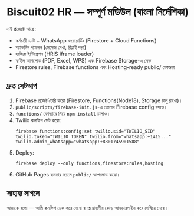 # Biscuit02 HR — সম্পূর্ণ মডিউল (বাংলা নির্দেশিকা)

এই প্রজেক্টে আছে:
- কর্মচারী চ্যাট + WhatsApp ফরোয়ার্ডিং (Firestore + Cloud Functions)
- অ্যাডমিন প্যানেল (মেসেজ দেখা, রিপ্লাই করা)
- হাজিরা ইন্টিগ্রেশন (HRIS iframe loader)
- ফাইল আপলোড (PDF, Excel, WPS) এবং Firebase Storage-এ সেভ
- Firestore rules, Firebase functions এবং Hosting-ready public/ ফোল্ডার

## দ্রুত সেটআপ
1. Firebase প্রজেক্ট তৈরি করো (Firestore, Functions(Node18), Storage চালু রাখো)।
2. `public/scripts/firebase-init.js`-এ তোমার Firebase config বসাও।
3. `functions/` ফোল্ডারে গিয়ে `npm install` চালাও।
4. Twilio কনফিগ সেট করো:
   ```
   firebase functions:config:set twilio.sid="TWILIO_SID" twilio.token="TWILIO_TOKEN" twilio.from="whatsapp:+1415..." twilio.admin_whatsapp="whatsapp:+8801745901588"
   ```
5. Deploy:
   ```
   firebase deploy --only functions,firestore:rules,hosting
   ```
6. GitHub Pages ব্যবহার করলে `public/` আপলোড করো।

## সাহায্য লাগলে
আমাকে বলো — আমি কনফিগ চেক করে দেবো বা প্রয়োজনীয় কোড আনডারলাইন করে দেখিয়ে দেবো।

